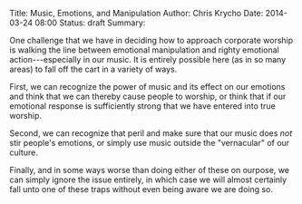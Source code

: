 Title: Music, Emotions, and Manipulation
Author: Chris Krycho
Date: 2014-03-24 08:00
Status: draft
Summary: 

One challenge that we have in deciding how to approach corporate worship is walking the line between emotional manipulation and righty emotional action---especially in our music. It is entirely possible here (as in so many areas) to fall off the cart in a variety of ways.

First, we can recognize the power of music and its effect on our emotions and think that we can thereby cause people to worship, or think that if our emotional response is sufficiently strong that we have entered into true worship.

Second, we can recognize that peril and make sure that our music does *not* stir people's emotions, or simply use music outside the "vernacular" of our culture.

Finally, and in some ways worse than doing either of these on ourpose, we can simply ignore the issue entirely, in which case we will almost certainly fall unto one of these traps without even being aware we are doing so.